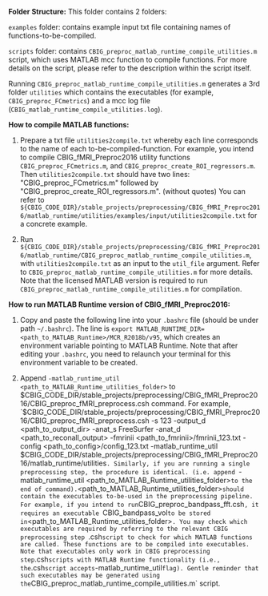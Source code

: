 **Folder Structure:**
This folder contains 2 folders:

`examples` folder: contains example input txt file containing names of functions-to-be-compiled.

`scripts` folder: contains `CBIG_preproc_matlab_runtime_compile_utilities.m` script, which uses MATLAB mcc function to compile functions.
For more details on the script, please refer to the description within the script itself.

Running `CBIG_preproc_matlab_runtime_compile_utilities.m` generates a 3rd folder `utilities` which contains the executables (for example, `CBIG_preproc_FCmetrics`) and a mcc log file (`CBIG_matlab_runtime_compile_utilities.log`).


**How to compile MATLAB functions:**
1) Prepare a txt file `utilities2compile.txt` whereby each line corresponds to the name of each to-be-compiled-function.
For example, you intend to compile CBIG_fMRI_Preproc2016 utility functions `CBIG_preproc_FCmetrics.m`, and `CBIG_preproc_create_ROI_regressors.m`.
Then `utilities2compile.txt` should have two lines: "CBIG_preproc_FCmetrics.m" followed by "CBIG_preproc_create_ROI_regressors.m". (without quotes)
You can refer to `${CBIG_CODE_DIR}/stable_projects/preprocessing/CBIG_fMRI_Preproc2016/matlab_runtime/utilities/examples/input/utilities2compile.txt`
for a concrete example.

2) Run `${CBIG_CODE_DIR}/stable_projects/preprocessing/CBIG_fMRI_Preproc2016/matlab_runtime/CBIG_preproc_matlab_runtime_compile_utilities.m`, with `utilities2compile.txt` as an input to the `util_file` argument. Refer to `CBIG_preproc_matlab_runtime_compile_utilities.m` for more details. Note that the licensed MATLAB version is required to run `CBIG_preproc_matlab_runtime_compile_utilities.m` for compilation.


**How to run MATLAB Runtime version of CBIG_fMRI_Preproc2016:**
1) Copy and paste the following line into your `.bashrc` file (should be under path `~/.bashrc`). The line is `export MATLAB_RUNTIME_DIR=<path_to_MATLAB_Runtime>/MCR_R2018b/v95`, which creates an environment variable pointing to MATLAB Runtime. Note that after editing your `.bashrc`, you need to relaunch your terminal for this environment variable to be created.

2) Append `-matlab_runtime_util <path_to_MATLAB_Runtime_utilities_folder>` to $CBIG_CODE_DIR/stable_projects/preprocessing/CBIG_fMRI_Preproc2016/CBIG_preproc_fMRI_preprocess.csh command. For example, `$CBIG_CODE_DIR/stable_projects/preprocessing/CBIG_fMRI_Preproc2016/CBIG_preproc_fMRI_preprocess.csh -s 123 -output_d <path_to_output_dir> -anat_s FreeSurfer -anat_d <path_to_reconall_output> -fmrinii <path_to_fmrinii>/fmrinii_123.txt -config <path_to_config>/config_123.txt -matlab_runtime_util $CBIG_CODE_DIR/stable_projects/preprocessing/CBIG_fMRI_Preproc2016/matlab_runtime/utilities`. Similarly, if you are running a single preprocessing step, the procedure is identical. (i.e. append `-matlab_runtime_util <path_to_MATLAB_Runtime_utilities_folder>` to the end of command). `<path_to_MATLAB_Runtime_utilities_folder>` should contain the executables to-be-used in the preprocessing pipeline. For example, if you intend to run `CBIG_preproc_bandpass_fft.csh`, it requires an executable `CBIG_bandpass_vol` to be stored in `<path_to_MATLAB_Runtime_utilities_folder>`. You may check which executables are required by referring to the relevant CBIG preprocessing step `.csh` script to check for which MATLAB functions are called. These functions are to be compiled into executables. Note that executables only work in CBIG preprocessing step `.csh` scripts with MATLAB Runtime functionality (i.e., the `.csh` script accepts `-matlab_runtime_util` flag). Gentle reminder that such executables may be generated using the `CBIG_preproc_matlab_runtime_compile_utilities.m` script.